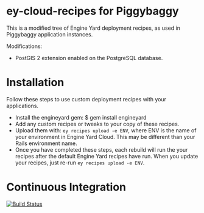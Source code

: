 ey-cloud-recipes for Piggybaggy
===============================
This is a modified tree of Engine Yard deployment recipes,
as used in Piggybaggy application instances.

Modifications:
* PostGIS 2 extension enabled on the PostgreSQL database.

Installation
============

Follow these steps to use custom deployment recipes with your applications.

* Install the engineyard gem:
  $ gem install engineyard
* Add any custom recipes or tweaks to your copy of these recipes.
* Upload them with: `ey recipes upload -e ENV`, where ENV is the name of your environment in Engine Yard Cloud. This may be different than your Rails environment name.
* Once you have completed these steps, each rebuild will run the your
  recipes after the default Engine Yard recipes have run. When you
  update your recipes, just re-run `ey recipes upload -e ENV`.

Continuous Integration
======================

[![Build Status](https://secure.travis-ci.org/engineyard/ey-cloud-recipes.png?branch=master)](http://travis-ci.org/engineyard/ey-cloud-recipes)
